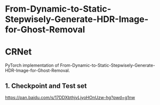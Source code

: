 # From-Dynamic-to-Static-Stepwisely-Generate-HDR-Image-for-Ghost-Removal
# CRNet

PyTorch implementation of From-Dynamic-to-Static-Stepwisely-Generate-HDR-Image-for-Ghost-Removal.


## 1. Checkpoint and Test set

[https://pan.baidu.com/s/17DDXbthjvLjyoHOnUzw-hg?pwd=g1nw
](https://drive.google.com/file/d/1xwuwtDpdKQT8FsHo-G66eyznZ0p2Ks0p/view?usp=drive_link)
